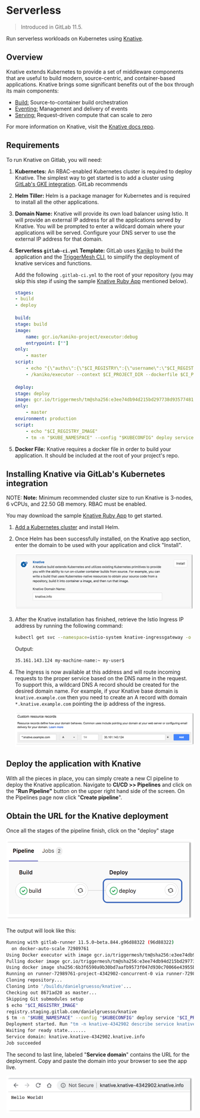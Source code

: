 # Serverless

> Introduced in GitLab 11.5.

Run serverless workloads on Kubernetes using [Knative](https://cloud.google.com/knative/).

## Overview

Knative extends Kubernetes to provide a set of middleware components that are useful to build modern, source-centric, and container-based applications. Knative brings some significant benefits out of the box through its main components:

- [Build:](https://github.com/knative/build) Source-to-container build orchestration
- [Eventing:](https://github.com/knative/eventing) Management and delivery of events
- [Serving:](https://github.com/knative/serving) Request-driven compute that can scale to zero

For more information on Knative, visit the [Knative docs repo](https://github.com/knative/docs).

## Requirements

To run Knative on Gitlab, you will need:

1. **Kubernetes:** An RBAC-enabled Kubernetes cluster is required to deploy Knative. 
    The simplest way to get started is to add a cluster using [GitLab's GKE integration](https://docs.gitlab.com/ee/user/project/clusters/#adding-and-creating-a-new-gke-cluster-via-gitlab). 
    GitLab recommends 
1. **Helm Tiller:** Helm is a package manager for Kubernetes and is required to install 
    all the other applications.
1. **Domain Name:** Knative will provide its own load balancer using Istio. It will provide an 
    external IP address for all the applications served by Knative. You will be prompted to enter a 
    wildcard domain where your applications will be served. Configure your DNS server to use the 
    external IP address for that domain.
1. **Serverless `gitlab-ci.yml` Template:** GitLab uses [Kaniko](https://github.com/GoogleContainerTools/kaniko) 
    to build the application and the [TriggerMesh CLI](https://github.com/triggermesh/tm), to simplify the 
    deployment of knative services and functions.

    Add the following `.gitlab-ci.yml` to the root of your repository (you may skip this step if using the sample 
    [Knative Ruby App](https://gitlab.com/knative-examples/knative-ruby-app) mentioned below).

    ```yaml
    stages:
    - build
    - deploy

    build:
    stage: build
    image:
        name: gcr.io/kaniko-project/executor:debug
        entrypoint: [""]
    only:
        - master
    script:
        - echo "{\"auths\":{\"$CI_REGISTRY\":{\"username\":\"$CI_REGISTRY_USER\",\"password\":\"$CI_REGISTRY_PASSWORD\"}}}" > /kaniko/.docker/config.json
        - /kaniko/executor --context $CI_PROJECT_DIR --dockerfile $CI_PROJECT_DIR/Dockerfile --destination $CI_REGISTRY_IMAGE

    deploy:
    stage: deploy
    image: gcr.io/triggermesh/tm@sha256:e3ee74db94d215bd297738d93577481f3e4db38013326c90d57f873df7ab41d5
    only:
        - master
    environment: production
    script:
        - echo "$CI_REGISTRY_IMAGE"
        - tm -n "$KUBE_NAMESPACE" --config "$KUBECONFIG" deploy service "$CI_PROJECT_NAME" --from-image "$CI_REGISTRY_IMAGE" --wait
    ```

1. **Docker File:** Knative requires a docker file in order to build your application. It should be included 
    at the root of your project's repo.

## Installing Knative via GitLab's Kubernetes integration

NOTE: **Note:**
Minimum recommended cluster size to run Knative is 3-nodes, 6 vCPUs, and 22.50 GB memory. RBAC must be enabled.

You may download the sample [Knative Ruby App](https://gitlab.com/knative-examples/knative-ruby-app) to get started.

1. [Add a Kubernetes cluster](https://docs.gitlab.com/ce/user/project/clusters/) and install Helm.

1. Once Helm has been successfully installed, on the Knative app section, enter the domain to be used with 
    your application and click "Install".

    ![install-knative](img/install-knative.png)

1. After the Knative installation has finished, retrieve the Istio Ingress IP address by running the following command:

    ```bash
    kubectl get svc --namespace=istio-system knative-ingressgateway -o jsonpath='{.status.loadBalancer.ingress[0].ip} '
    ```

    Output:

    ```bash
    35.161.143.124 my-machine-name:~ my-user$
    ```

1. The ingress is now available at this address and will route incoming requests to the proper service based on the DNS 
    name in the request. To support this, a wildcard DNS A record should be created for the desired domain name. For example, 
    if your Knative base domain is `knative.example.com` then you need to create an A record with domain `*.knative.example.com` 
    pointing the ip address of the ingress.

    ![dns entry](img/dns-entry.png)

## Deploy the application with Knative

With all the pieces in place, you can simply create a new CI pipeline to deploy the Knative application. Navigate to 
**CI/CD >> Pipelines** and click on the "**Run Pipeline"** button on the upper right hand side of the screen. On the 
Pipelines page now click "**Create pipeline**".

## Obtain the URL for the Knative deployment

Once all the stages of the pipeline finish, click on the "deploy" stage

![deploy stage](img/deploy-stage.png)

The output will look like this:

```bash
Running with gitlab-runner 11.5.0~beta.844.g96d88322 (96d88322)
  on docker-auto-scale 72989761
Using Docker executor with image gcr.io/triggermesh/tm@sha256:e3ee74db94d215bd297738d93577481f3e4db38013326c90d57f873df7ab41d5 ...
Pulling docker image gcr.io/triggermesh/tm@sha256:e3ee74db94d215bd297738d93577481f3e4db38013326c90d57f873df7ab41d5 ...
Using docker image sha256:6b3f6590a9b30bd7aafb9573f047d930c70066e43955b4beb18a1eee175f6de1 for gcr.io/triggermesh/tm@sha256:e3ee74db94d215bd297738d93577481f3e4db38013326c90d57f873df7ab41d5 ...
Running on runner-72989761-project-4342902-concurrent-0 via runner-72989761-stg-srm-1541795796-27929c96...
Cloning repository...
Cloning into '/builds/danielgruesso/knative'...
Checking out 8671ad20 as master...
Skipping Git submodules setup
$ echo "$CI_REGISTRY_IMAGE"
registry.staging.gitlab.com/danielgruesso/knative
$ tm -n "$KUBE_NAMESPACE" --config "$KUBECONFIG" deploy service "$CI_PROJECT_NAME" --from-image "$CI_REGISTRY_IMAGE" --wait
Deployment started. Run "tm -n knative-4342902 describe service knative" to see the details
Waiting for ready state.......
Service domain: knative.knative-4342902.knative.info
Job succeeded
```

The second to last line, labeled "**Service domain**" contains the URL for the deployment. Copy and paste the domain into your 
browser to see the app live.

![knative app](img/knative-app.png)